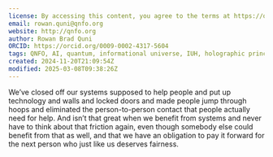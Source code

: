 ```yaml
---
license: By accessing this content, you agree to the terms at https://qnfo.org/LICENSE
email: rowan.quni@qnfo.org
website: http://qnfo.org
author: Rowan Brad Quni
ORCID: https://orcid.org/0009-0002-4317-5604
tags: QNFO, AI, quantum, informational universe, IUH, holographic principle
created: 2024-11-20T21:09:54Z
modified: 2025-03-08T09:38:26Z
---
```


We’ve closed off our systems supposed to help people and put up technology and walls and locked doors and made people jump through hoops and eliminated the person-to-person contact that people actually need for help. And isn’t that great when we benefit from systems and never have to think about that friction again, even though somebody else could benefit from that as well, and that we have an obligation to pay it forward for the next person who just like us deserves fairness.
